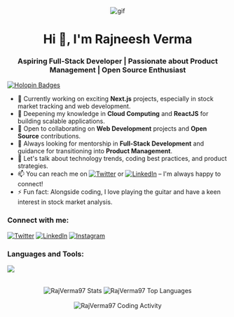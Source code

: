 <p align="center">
    <img src="https://github.com/RajVerma97/RajVerma97/assets/91251535/eb712f93-6fe4-4c84-8d05-8e22d29b9a18" alt="gif">
</p>

<h1 align="center">Hi 👋, I'm Rajneesh Verma</h1>
<h3 align="center">Aspiring Full-Stack Developer | Passionate about Product Management | Open Source Enthusiast</h3>

[![Holopin Badges](https://holopin.me/rajverma97)](https://holopin.io/@rajverma97)

- 🔭 Currently working on exciting **Next.js** projects, especially in stock market tracking and web development.
- 🌱 Deepening my knowledge in **Cloud Computing** and **ReactJS** for building scalable applications.
- 👯 Open to collaborating on **Web Development** projects and **Open Source** contributions.
- 🤝 Always looking for mentorship in **Full-Stack Development** and guidance for transitioning into **Product Management**.
- 💬 Let's talk about technology trends, coding best practices, and product strategies.
- 📫 You can reach me on [![Twitter](https://img.shields.io/badge/Twitter-%231DA1F2.svg?style=flat&logo=Twitter&logoColor=white)](https://twitter.com/rajneesh_verma97) or [![LinkedIn](https://img.shields.io/badge/LinkedIn-%230077B5.svg?style=flat&logo=LinkedIn&logoColor=white)](https://www.linkedin.com/in/rajverma97/) – I'm always happy to connect!
- ⚡ Fun fact: Alongside coding, I love playing the guitar and have a keen interest in stock market analysis.

<h3 align="left">Connect with me:</h3>
<p align="left">
<a href="https://twitter.com/rajneesh_verma97" target="blank"><img src="https://skillicons.dev/icons?i=twitter" alt="Twitter" /></a>
<a href="https://www.linkedin.com/in/rajverma97/" target="blank"><img src="https://skillicons.dev/icons?i=linkedin" alt="LinkedIn" /></a>
<a href="https://instagram.com/raj_verma97" target="blank"><img src="https://skillicons.dev/icons?i=instagram" alt="Instagram" /></a>
</p>

<h3 align="left">Languages and Tools:</h3>
<p align="left">
  <a href="https://skillicons.dev">
    <img src="https://skillicons.dev/icons?i=ts,nextjs,react,nodejs,prisma,mongodb,postgres,sqlite,tailwind,js,cpp,java,html,css,git,github,figma,vscode,bash,docker&perline=10" />
  </a>
</p>

<br>

<div align="center">
  <img align="center" src="https://github-readme-stats.vercel.app/api?username=RajVerma97&theme=radical&hide_rank=false&show_icons=true&include_all_commits=true" alt="RajVerma97 Stats" />
  <img align="center" src="https://github-readme-stats.vercel.app/api/top-langs?username=RajVerma97&show_icons=true&locale=en&layout=compact&theme=radical" alt="RajVerma97 Top Languages" />
<br>
<br>
  <img align="center" src="https://github-readme-stats.vercel.app/api/wakatime?username=RajVerma97&theme=radical" alt="RajVerma97 Coding Activity" />
</div>
